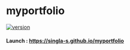 # myportfolio

[![version](https://img.shields.io/badge/version-1.0.1-green.svg)](https://singla-s.github.io/myportfolio)


#### Launch : https://singla-s.github.io/myportfolio


